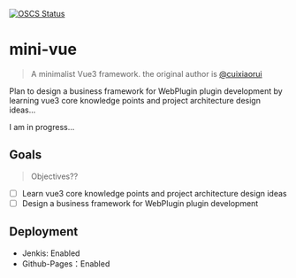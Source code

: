 [![OSCS Status](https://www.oscs1024.com/platform/badge/branlice/mini-vue.svg?size=small)](https://www.oscs1024.com/project/branlice/mini-vue?ref=badge_small)

# mini-vue
> A minimalist Vue3 framework. the original author is [@cuixiaorui](https://github.com/cuixiaorui/mini-vue)

Plan to design a business framework for WebPlugin plugin development by learning vue3 core knowledge points and project architecture design ideas...

I am in progress...

## Goals
> Objectives??
- [ ] Learn vue3 core knowledge points and project architecture design ideas 
- [ ] Design a business framework for WebPlugin plugin development

## Deployment
- Jenkis: Enabled
- Github-Pages：Enabled
